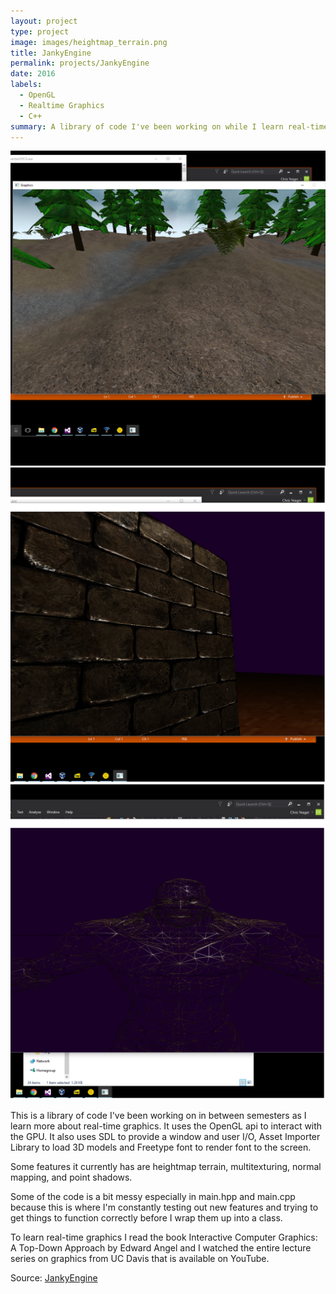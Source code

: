 ```yaml
---
layout: project
type: project
image: images/heightmap_terrain.png
title: JankyEngine
permalink: projects/JankyEngine
date: 2016
labels:
  - OpenGL
  - Realtime Graphics
  - C++
summary: A library of code I've been working on while I learn real-time graphics.
---
```


<img class="ui medium right floated rounded image" src="../images/heightmap_terrain.png">
<img class="ui medium right floated rounded image" src="../images/normal_mapping.png">
<img class="ui medium right floated rounded image" src="../images/wireframe_mesh.png">

This is a library of code I've been working on in between semesters as I learn more about real-time graphics. It uses the OpenGL
api to interact with the GPU. It also uses SDL to provide a window and user I/O, Asset Importer Library to load 3D models and
Freetype font to render font to the screen.

Some features it currently has are heightmap terrain, multitexturing, normal mapping, and point shadows.

Some of the code is a bit messy especially in main.hpp and main.cpp because this is where I'm constantly testing out new features
and trying to get things to function correctly before I wrap them up into a class.

To learn real-time graphics I read the book Interactive Computer Graphics: A Top-Down Approach by Edward Angel and I watched the
entire lecture series on graphics from UC Davis that is available on YouTube.

Source: <a href="https://github.com//cgyeager/JankyEngine"><i class="large github icon"></i>JankyEngine</a>

